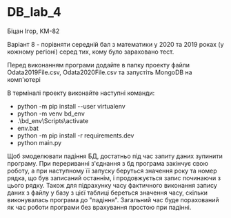 # DB_lab_4
Біцан Ігор, КМ-82


Варіант 8 - порівняти середній бал з математики у 2020 та 2019 роках (у кожному регіоні) серед тих, кому було зараховано тест.


Перед виконанням програми додайте в папку проекту файли Odata2019File.csv, Odata2020File.csv та запустіть MongoDB на комп'ютері 


В терміналі проекту виконайте наступні команди:

- python -m pip install --user virtualenv
- python -m venv bd_env
- .\bd_env\Scripts\activate
- env.bat
- python -m pip install -r requirements.dev
- python main.py


Щоб змоделювати падіння БД, достатньо під час запиту даних зупинити програму. При перериванні з'єднання з бд програма закінчує свою роботу, а при наступному її запуску беруться значення року та номер рядка, що був записаний останнім, і продовжується запис починаючи з цього рядку. Також для підрахунку часу фактичного виконання запису даних з файлу у базу з цієї таблиці береться значення часу, скільки виконувалась програма до "падіння". Загальний час буде порахований як час роботи програми без врахування простою при падінні.

